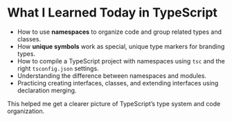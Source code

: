 # What I Learned Today in TypeScript

- How to use **namespaces** to organize code and group related types and classes.
- How **unique symbols** work as special, unique type markers for branding types.
- How to compile a TypeScript project with namespaces using `tsc` and the right `tsconfig.json` settings.
- Understanding the difference between namespaces and modules.
- Practicing creating interfaces, classes, and extending interfaces using declaration merging.

This helped me get a clearer picture of TypeScript’s type system and code organization.
